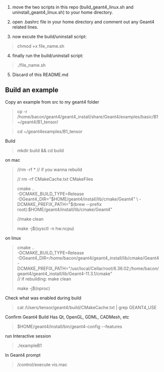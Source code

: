 1. move the two scripts in this repo (build_geant4_linux.sh and uninstall_geant4_linux.sh) to your home directory.

2. open .bashrc file in your home directory and comment out any Geant4  related lines.

3. now excute the build/uninstall script:

>chmod +x file_name.sh

4. finally run the build/uninstall script:

>./file_name.sh

5. Discard of this README.md








## Build an example

Copy an example from src to my geant4 folder
>cp -r /home/bacon/geant4/geant4_install/share/Geant4/examples/basic/B1 ~/geant4/B1_tensor/

>cd ~/geant4examples/B1_tensor

Build

>mkdir build && cd build

on mac

>//rm -rf * // if you wanna rebuild
>
>// rm -rf CMakeCache.txt CMakeFiles
>
>cmake .. \
  >-DCMAKE_BUILD_TYPE=Release \
  >-DGeant4_DIR="$HOME/geant4/install/lib/cmake/Geant4" \
  >-DCMAKE_PREFIX_PATH="$(brew --prefix root):$HOME/geant4/install/lib/cmake/Geant4"
>
>//make clean
>
>make -j$(sysctl -n hw.ncpu)

on linux

>cmake .. \
>  -DCMAKE_BUILD_TYPE=Release \
>  -DGeant4_DIR=/home/bacon/geant4/geant4_install/lib/cmake/Geant4 \
>  -DCMAKE_PREFIX_PATH="/usr/local/Cellar/root/6.36.02;/home/bacon/geant4/geant4_install/lib/Geant4-11.3.1/cmake" \
>// if rebuilding: make clean
>
>make -j$(nproc)

Check what was enabled during build
>cat /Users/tensor/geant4/build/CMakeCache.txt | grep GEANT4_USE

Confirm Geant4 Build Has Qt, OpenGL, GDML, CADMesh, etc
>$HOME/geant4/install/bin/geant4-config --features

run Interactive session
>./exampleB1

In Geant4 prompt
>/control/execute vis.mac
